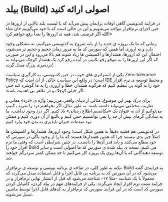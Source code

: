 # بیلد (Build) اصولی ارائه کنید

در فرایند کدنویسی گاهی اوقات برایمان پیش می‌آید که با لیست بلند بالایی از ارورها در حین اجرای نرم‌افزار مواجه می‌شویم و این در حالی است که با خود می‌گوییم «ان شاء الله اگر فرصتی شد، همه ی ارورها را بعداً رفع خواهم کرد!»

زمانی که ما یک پروژه ی جدید را از پایه شروع به کدنویسی می‌کنیم، نه مشکلی وجود دارد و نه اروری اما همین که سورس کد ما به مرور زمان حجیم و حجیم تر می‌شود، احتمال این که ارورها، هشدارها و اکسپشن ها زیاد شوند هم بالا می‌رود و این در صورتی که اگر این ارورها را به‌ موقع رفع نکنیم، در آینده رفع کرد یک هشدار کوچک می‌تواند به دردسری بزرگ مبدل گردد!

یکی از استراتژی های خوب در حین کدنویسی، به کارگیری سیاست Zero-tolerance Policy است؛ در‌ واقع این سیاست حاکی از آن است که IDE و محیط توسعه ی نرم افزار خود را به گونه یی تنظیم کنیم که هرگونه هشدار، خطا و اروری را به ما گوشزد کند حتی اگر خیلی کوچک و در ظاهر بی اهمیت باشند.

برای درک بهتر این موضوع، مثالی از دنیای واقعی می‌زنیم؛ واژه ی «درد» معانی و تعاریف مختلفی می‌تواند داشته باشد. به طور مثال، اگر بخواهیم درد را تعریف کنیم، می‌توانیم از آن به عنوان یک «مکانیسم اطلاع رسانی» یاد کنیم. اگر درد وجود نداشت، ما به سادگی گرمای بیش از حد را نمی توانستیم حس کنیم و بالتبع از آن دوری کنیم و ممکن بود صدمات جبران ناپذیری به بدن خود وارد کنیم.

در کدنویسی هم قضیه دقیقاً به همین شکل است؛ وجود ارورها، هشدارها و اکسپشن ها اصلاً چیز بدی نیستند چرا که همین هشدارها هستند که ما را از وجود باگی در سورس کد خود مطلع می‌کنند و باید قدر آن‌ها را دانست. در چنین شرایطی است که وقتی ما نرم افزار خود را Build می کنیم، نسخه ی بیلد شده ی سورس کد ما اصولی است و سایر توسعه دهندگانی که با آن‌ها روی یک پروژه کار می‌کنیم تا حد ممکن کمتر سردرگم خواهند شد.

نکته به طور کلی، در شاخه ی برنامه نویسی و توسعه ی نرم‌افزار، Build به فرایندی گفته می‌شود که در آن سورس کد به برنامه یی قابل اجرا و قابل استفاده مبدل می‌گردد که معمولاً با یک شناسه -مثلا ۱۷- شناخته می‌شود که قبل از انتشار نهایی نرم‌افزار و در فرایند تست نرم افزار ایجاد می‌گردد. یکی از فرایندهای مهم در بیلد کردن، کامپایل کردن سورس کد است که در این فرایند سورس کد نرم‌افزار به کدهای قابل اجرا توسط ماشین تبدیل می‌شوند.

